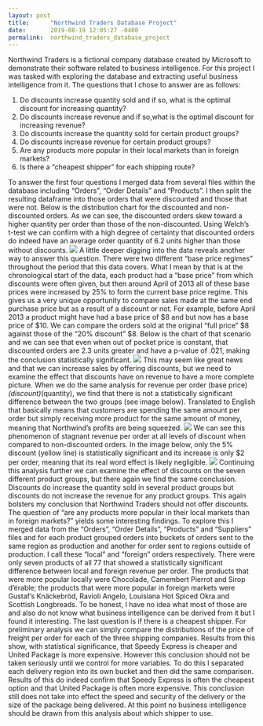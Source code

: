 ```yaml
---
layout: post
title:      "Northwind Traders Database Project"
date:       2019-08-19 12:05:27 -0400
permalink:  northwind_traders_database_project
---
```



Northwind Traders is a fictional company database created by Microsoft to demonstrate their software related to business intelligence. For this project I was tasked with exploring the database and extracting useful business intelligence from it. The questions that I chose to answer are as follows:

1. Do discounts increase quantity sold and if so, what is the optimal discount for increasing quantity?
2. Do discounts increase revenue and if so,what is the optimal discount for increasing revenue?
3. Do discounts increase the quantity sold for certain product groups?
4. Do discounts increase revenue for certain product groups?
5. Are any products more popular in their local markets than in foreign markets?
6. Is there a “cheapest shipper” for each shipping route?

To answer the first four questions I merged data from several files within the database including “Orders”, “Order Details” and “Products”. I then split the resulting dataframe into those orders that were discounted and those that were not. Below is the distribution chart for the discounted and non-discounted orders. As we can see, the discounted orders skew toward a higher quantity per order than those of the non-discounted. Using Welch’s t-test we can confirm with a high degree of certainty that discounted orders do indeed have an average order quantity of 6.2 units higher than those without discounts.
![](https://miro.medium.com/max/700/1*7pKLitNtQHpmicnAiSE_kg.png)
A little deeper digging into the data reveals another way to answer this question. There were two different “base price regimes” throughout the period that this data covers. What I mean by that is at the chronological start of the data, each product had a “base price” from which discounts were often given, but then around April of 2013 all of these base prices were increased by 25% to form the current base price regime. This gives us a very unique opportunity to compare sales made at the same end purchase price but as a result of a discount or not. For example, before April 2013 a product might have had a base price of $8 and but now has a base price of $10. We can compare the orders sold at the original “full price” $8 against those of the “20% discount” $8. Below is the chart of that scenario and we can see that even when out of pocket price is constant, that discounted orders are 2.3 units greater and have a p-value of .021, making the conclusion statistically significant.
![](https://miro.medium.com/max/700/1*UjzX29vjJgtEFILYY9COzA.png)
This may seem like great news and that we can increase sales by offering discounts, but we need to examine the effect that discounts have on revenue to have a more complete picture. When we do the same analysis for revenue per order (base price)*(discount)*(quantity), we find that there is not a statistically significant difference between the two groups (see image below). Translated to English that basically means that customers are spending the same amount per order but simply receiving more product for the same amount of money, meaning that Northwind’s profits are being squeezed.
![](https://miro.medium.com/max/700/1*0xQ1fhPoVN0V1f9wRF0woA.png)
We can see this phenomenon of stagnant revenue per order at all levels of discount when compared to non-discounted orders. In the image below, only the 5% discount (yellow line) is statistically significant and its increase is only $2 per order, meaning that its real word effect is likely negligible.
![](https://miro.medium.com/max/700/1*ro0-uBWE9dmZ4n0-OJVS1Q.png)
Continuing this analysis further we can examine the effect of discounts on the seven different product groups, but there again we find the same conclusion. Discounts do increase the quantity sold in several product groups but discounts do not increase the revenue for any product groups. This again bolsters my conclusion that Northwind Traders should not offer discounts.
The question of “are any products more popular in their local markets than in foreign markets?” yields some interesting findings. To explore this I merged data from the “Orders”, “Order Details”, “Products” and “Suppliers” files and for each product grouped orders into buckets of orders sent to the same region as production and another for order sent to regions outside of production. I call these “local” and “foreign” orders respectively. There were only seven products of all 77 that showed a statistically significant difference between local and foreign revenue per order. The products that were more popular locally were Chocolade, Camembert Pierrot and Sirop d’érable; the products that were more popular in foreign markets were Gustaf’s Knäckebröd, Ravioli Angelo, Louisiana Hot Spiced Okra and Scottish Longbreads. To be honest, I have no idea what most of those are and also do not know what business intelligence can be derived from it but I found it interesting.
The last question is if there is a cheapest shipper. For preliminary analysis we can simply compare the distributions of the price of freight per order for each of the three shipping companies. Results from this show, with statistical significance, that Speedy Express is cheaper and United Package is more expensive. However this conclusion should not be taken seriously until we control for more variables. To do this I separated each delivery region into its own bucket and then did the same comparison. Results of this do indeed confirm that Speedy Express is often the cheapest option and that United Package is often more expensive. This conclusion still does not take into effect the speed and security of the delivery or the size of the package being delivered. At this point no business intelligence should be drawn from this analysis about which shipper to use.
